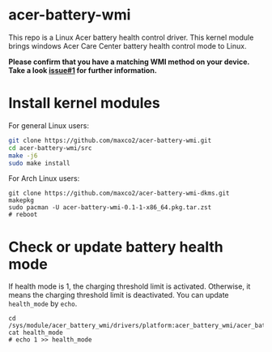 # acer-battery-wmi

This repo is a Linux Acer battery health control driver. This kernel module brings windows Acer Care Center battery health control mode to Linux.

**Please confirm that you have a matching WMI method on your device. Take a look [issue#1](https://github.com/maxco2/acer-battery-wmi/issues/1) for further information.**

# Install kernel modules

For general Linux users:

````bash
git clone https://github.com/maxco2/acer-battery-wmi.git
cd acer-battery-wmi/src
make -j6
sudo make install
````

For Arch Linux users:

````
git clone https://github.com/maxco2/acer-battery-wmi-dkms.git
makepkg
sudo pacman -U acer-battery-wmi-0.1-1-x86_64.pkg.tar.zst
# reboot
````

# Check or update battery health mode

If health mode is 1, the charging threshold limit is activated. Otherwise, it means the charging threshold limit is deactivated. 
You can update `health_mode` by `echo`.

````
cd /sys/module/acer_battery_wmi/drivers/platform:acer_battery_wmi/acer_battery_wmi/acer_battery/
cat health_mode
# echo 1 >> health_mode 
````
